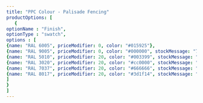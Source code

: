 ```yaml
---
title: "PPC Colour - Palisade Fencing"
productOptions: [
   {
optionName : "Finish",
optionType : "swatch",
options : [
{name: "RAL 6005", priceModifier: 0, color: "#015925"},
{name: "RAL 9005", priceModifier: 0, color: "#000000", stockMessage: "7 Working Day Lead Time"},
{name: "RAL 5010", priceModifier: 20, color: "#003399", stockMessage: "7 Working Lead Time"},
{name: "RAL 3020", priceModifier: 20, color: "#cc0000", stockMessage: "7 Working Lead Time"},
{name: "RAL 7037", priceModifier: 20, color: "#666666", stockMessage: "7 Working Lead Time"},
{name: "RAL 8017", priceModifier: 20, color: "#3d1f14", stockMessage: "7 Working Lead Time"}
]
}
]
---
```

